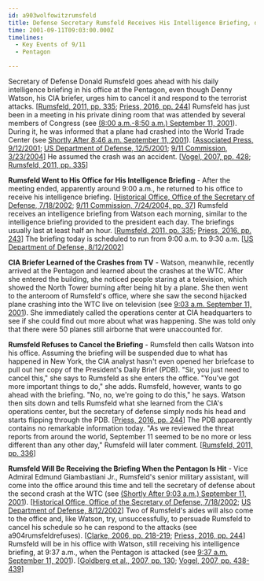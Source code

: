 ```yaml
---
id: a903wolfowitzrumsfeld
title: Defense Secretary Rumsfeld Receives His Intelligence Briefing, despite Being Aware of the Crisis
time: 2001-09-11T09:03:00.000Z
timelines:
  - Key Events of 9/11
  - Pentagon

---
```


Secretary of Defense Donald Rumsfeld goes ahead with his daily intelligence briefing in his office at the Pentagon, even though Denny Watson, his CIA briefer, urges him to cancel it and respond to the terrorist attacks. [[Rumsfeld, 2011, pp. 335][1]; [Priess, 2016, pp. 244][2]] Rumsfeld has just been in a meeting in his private dining room that was attended by several members of Congress (see [(8:00 a.m.-8:50 a.m.) September 11, 2001](/timeline/#a800breakfastmeeting)). During it, he was informed that a plane had crashed into the World Trade Center (see [Shortly After 8:46 a.m. September 11, 2001](/timeline/#a846rumsfeldlearns)). [[Associated Press, 9/12/2001][3]; [US Department of Defense, 12/5/2001][4]; [9/11 Commission, 3/23/2004][5]] He assumed the crash was an accident. [[Vogel, 2007, pp. 428][7]; [Rumsfeld, 2011, pp. 335][1]]

**Rumsfeld Went to His Office for His Intelligence Briefing** - After the meeting ended, apparently around 9:00 a.m., he returned to his office to receive his intelligence briefing. [[Historical Office, Office of the Secretary of Defense, 7/18/2002][6]; [9/11 Commission, 7/24/2004, pp. 37][8]] Rumsfeld receives an intelligence briefing from Watson each morning, similar to the intelligence briefing provided to the president each day. The briefings usually last at least half an hour. [[Rumsfeld, 2011, pp. 335][1]; [Priess, 2016, pp. 243][2]] The briefing today is scheduled to run from 9:00 a.m. to 9:30 a.m. [[US Department of Defense, 8/12/2002][9]]

**CIA Briefer Learned of the Crashes from TV** - Watson, meanwhile, recently arrived at the Pentagon and learned about the crashes at the WTC. After she entered the building, she noticed people staring at a television, which showed the North Tower burning after being hit by a plane. She then went to the anteroom of Rumsfeld's office, where she saw the second hijacked plane crashing into the WTC live on television (see [9:03 a.m. September 11, 2001](/timeline/#a903flight175crashes)). She immediately called the operations center at CIA headquarters to see if she could find out more about what was happening. She was told only that there were 50 planes still airborne that were unaccounted for. 

**Rumsfeld Refuses to Cancel the Briefing** - Rumsfeld then calls Watson into his office. Assuming the briefing will be suspended due to what has happened in New York, the CIA analyst hasn't even opened her briefcase to pull out her copy of the President's Daily Brief (PDB). "Sir, you just need to cancel this," she says to Rumsfeld as she enters the office. "You've got more important things to do," she adds. Rumsfeld, however, wants to go ahead with the briefing. "No, no, we're going to do this," he says. Watson then sits down and tells Rumsfeld what she learned from the CIA's operations center, but the secretary of defense simply nods his head and starts flipping through the PDB. [[Priess, 2016, pp. 244][2]] The PDB apparently contains no remarkable information today. "As we reviewed the threat reports from around the world, September 11 seemed to be no more or less different than any other day," Rumsfeld will later comment. [[Rumsfeld, 2011, pp. 336][1]]

**Rumsfeld Will Be Receiving the Briefing When the Pentagon Is Hit** - Vice Admiral Edmund Giambastiani Jr., Rumsfeld's senior military assistant, will come into the office around this time and tell the secretary of defense about the second crash at the WTC (see [(Shortly After 9:03 a.m.) September 11, 2001](/timeline/#a903rumsfeldcontinues)). [[Historical Office, Office of the Secretary of Defense, 7/18/2002][6]; [US Department of Defense, 8/12/2002][9]] Two of Rumsfeld's aides will also come to the office and, like Watson, try, unsuccessfully, to persuade Rumsfeld to cancel his schedule so he can respond to the attacks (see a904rumsfeldrefuses). [[Clarke, 2006, pp. 218-219][10]; [Priess, 2016, pp. 244][2]] Rumsfeld will be in his office with Watson, still receiving his intelligence briefing, at 9:37 a.m., when the Pentagon is attacked (see [9:37 a.m. September 11, 2001](/timeline/#a937wheresrumsfeld)). [[Goldberg et al., 2007, pp. 130][11]; [Vogel, 2007, pp. 438-439][7]]

[1]: https://www.amazon.com/Known-Memoir-Donald-Rumsfeld/dp/159523067X
[2]: https://www.amazon.com/Presidents-Book-Secrets-Intelligence-Briefings/dp/1610395956
[3]: https://web.archive.org/web/20011101184046/http://cjonline.com/stories/091101/ter_rumsfeld.shtml
[4]: https://archive.defense.gov/Transcripts/Transcript.aspx?TranscriptID=2603
[5]: http://www.washingtonpost.com/wp-dyn/articles/A17798-2004Mar23.html
[6]: https://history.defense.gov/Portals/70/Documents/oral_history/OH_Trans_Giambastiani%20Edmund7-18-2002.pdf
[7]: https://www.amazon.com/Pentagon-History-Steve-Vogel/dp/1400063035
[8]: https://web.archive.org/web/20041020144854/http://www.decloah.com/mirrors/9-11/911_Report.txt
[9]: https://archive.defense.gov/Transcripts/Transcript.aspx?TranscriptID=3644
[10]: https://www.amazon.com/Lipstick-Pig-Winning-No-Spin-Someone/dp/0743271165
[11]: https://www.amazon.com/Pentagon-9-11-Alfred-Goldberg/dp/0160783283
